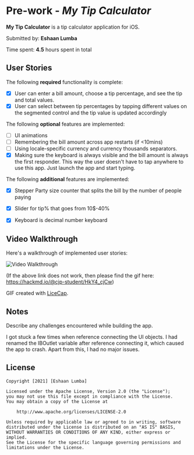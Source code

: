 # Pre-work - *My Tip Calculator*

**My Tip Calculator** is a tip calculator application for iOS.

Submitted by: **Eshaan Lumba**

Time spent: **4.5** hours spent in total

## User Stories

The following **required** functionality is complete:

* [X] User can enter a bill amount, choose a tip percentage, and see the tip and total values.
* [X] User can select between tip percentages by tapping different values on the segmented control and the tip value is updated accordingly

The following **optional** features are implemented:

* [ ] UI animations
* [ ] Remembering the bill amount across app restarts (if <10mins)
* [ ] Using locale-specific currency and currency thousands separators.
* [X] Making sure the keyboard is always visible and the bill amount is always the first responder. This way the user doesn't have to tap anywhere to use this app. Just launch the app and start typing.

The following **additional** features are implemented:

- [X] Stepper Party size counter that splits the bill by the number of people paying
- [X] Slider for tip% that goes from 10$-40%
- [X] Keyboard is decimal number keyboard


## Video Walkthrough

Here's a walkthrough of implemented user stories:

<img src='https://i.imgur.com/MPBArXC.gif' title='Video Walkthrough' width='' alt='Video Walkthrough' />

(If the above link does not work, then please find the gif here: https://hackmd.io/@cjp-student/HkY4_cjCw)



GIF created with [LiceCap](http://www.cockos.com/licecap/).

## Notes

Describe any challenges encountered while building the app.

I got stuck a few times when reference connecting the UI objects. I had renamed the IBOutlet variable after 
reference connecting it, which caused the app to crash. Apart from this, I had no major issues. 


## License

    Copyright [2021] [Eshaan Lumba]

    Licensed under the Apache License, Version 2.0 (the "License");
    you may not use this file except in compliance with the License.
    You may obtain a copy of the License at

        http://www.apache.org/licenses/LICENSE-2.0

    Unless required by applicable law or agreed to in writing, software
    distributed under the License is distributed on an "AS IS" BASIS,
    WITHOUT WARRANTIES OR CONDITIONS OF ANY KIND, either express or implied.
    See the License for the specific language governing permissions and
    limitations under the License.
